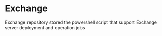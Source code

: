 # Exchange
Exchange repository stored the powershell script that support Exchange server deployment and operation jobs
